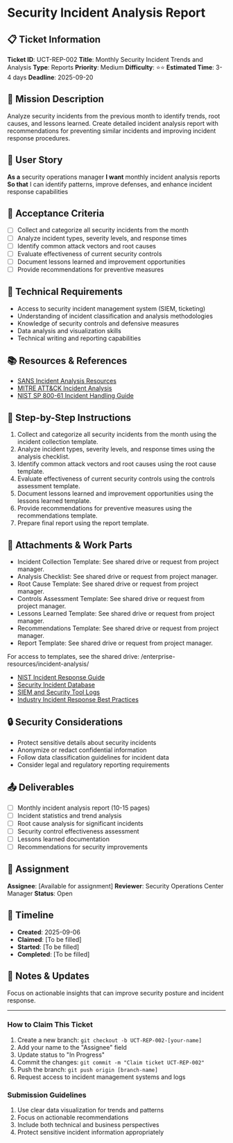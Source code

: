 # Security Incident Analysis Report

## 📋 Ticket Information

**Ticket ID**: UCT-REP-002
**Title**: Monthly Security Incident Trends and Analysis
**Type**: Reports
**Priority**: Medium
**Difficulty**: ⭐⭐
**Estimated Time**: 3-4 days
**Deadline**: 2025-09-20

## 🎯 Mission Description

Analyze security incidents from the previous month to identify trends, root causes, and lessons learned. Create detailed incident analysis report with recommendations for preventing similar incidents and improving incident response procedures.

## 👤 User Story

**As a** security operations manager
**I want** monthly incident analysis reports
**So that** I can identify patterns, improve defenses, and enhance incident response capabilities

## 📝 Acceptance Criteria

- [ ] Collect and categorize all security incidents from the month
- [ ] Analyze incident types, severity levels, and response times
- [ ] Identify common attack vectors and root causes
- [ ] Evaluate effectiveness of current security controls
- [ ] Document lessons learned and improvement opportunities
- [ ] Provide recommendations for preventive measures

## 🔧 Technical Requirements

- Access to security incident management system (SIEM, ticketing)
- Understanding of incident classification and analysis methodologies
- Knowledge of security controls and defensive measures
- Data analysis and visualization skills
- Technical writing and reporting capabilities

## 📚 Resources & References

- [SANS Incident Analysis Resources](https://www.sans.org/incident-response/)
- [MITRE ATT&CK Incident Analysis](https://attack.mitre.org/)
- [NIST SP 800-61 Incident Handling Guide](https://csrc.nist.gov/publications/detail/sp/800-61/rev-2/final)

## 📝 Step-by-Step Instructions

1. Collect and categorize all security incidents from the month using the incident collection template.
2. Analyze incident types, severity levels, and response times using the analysis checklist.
3. Identify common attack vectors and root causes using the root cause template.
4. Evaluate effectiveness of current security controls using the controls assessment template.
5. Document lessons learned and improvement opportunities using the lessons learned template.
6. Provide recommendations for preventive measures using the recommendations template.
7. Prepare final report using the report template.

## 📎 Attachments & Work Parts

- Incident Collection Template: See shared drive or request from project manager.
- Analysis Checklist: See shared drive or request from project manager.
- Root Cause Template: See shared drive or request from project manager.
- Controls Assessment Template: See shared drive or request from project manager.
- Lessons Learned Template: See shared drive or request from project manager.
- Recommendations Template: See shared drive or request from project manager.
- Report Template: See shared drive or request from project manager.

For access to templates, see the shared drive: /enterprise-resources/incident-analysis/

- [NIST Incident Response Guide](https://csrc.nist.gov/publications/detail/sp/800-61/rev-2/final)
- [Security Incident Database](internal-link)
- [SIEM and Security Tool Logs](internal-access)
- [Industry Incident Response Best Practices](various-sources)

## 🔒 Security Considerations

- Protect sensitive details about security incidents
- Anonymize or redact confidential information
- Follow data classification guidelines for incident data
- Consider legal and regulatory reporting requirements

## 📤 Deliverables

- [ ] Monthly incident analysis report (10-15 pages)
- [ ] Incident statistics and trend analysis
- [ ] Root cause analysis for significant incidents
- [ ] Security control effectiveness assessment
- [ ] Lessons learned documentation
- [ ] Recommendations for security improvements

## 👥 Assignment

**Assignee**: [Available for assignment]
**Reviewer**: Security Operations Center Manager
**Status**: Open

## 📅 Timeline

- **Created**: 2025-09-06
- **Claimed**: [To be filled]
- **Started**: [To be filled]
- **Completed**: [To be filled]

## 💬 Notes & Updates

Focus on actionable insights that can improve security posture and incident response.

---

### How to Claim This Ticket

1. Create a new branch: `git checkout -b UCT-REP-002-[your-name]`
2. Add your name to the "Assignee" field
3. Update status to "In Progress"
4. Commit the changes: `git commit -m "Claim ticket UCT-REP-002"`
5. Push the branch: `git push origin [branch-name]`
6. Request access to incident management systems and logs

### Submission Guidelines

1. Use clear data visualization for trends and patterns
2. Focus on actionable recommendations
3. Include both technical and business perspectives
4. Protect sensitive incident information appropriately
